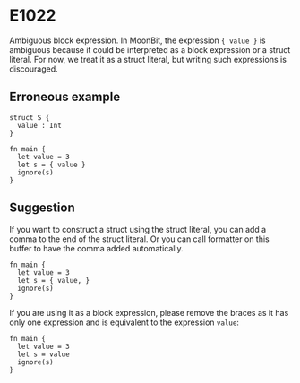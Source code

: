 # E1022

Ambiguous block expression. In MoonBit, the expression `{ value }` is ambiguous
because it could be interpreted as a block expression or a struct literal. For
now, we treat it as a struct literal, but writing such expressions is
discouraged.

## Erroneous example

```moonbit
struct S {
  value : Int
}

fn main {
  let value = 3
  let s = { value }
  ignore(s)
}
```

## Suggestion

If you want to construct a struct using the struct literal, you can add a comma
to the end of the struct literal. Or you can call formatter on this buffer to
have the comma added automatically.

```moonbit
fn main {
  let value = 3
  let s = { value, }
  ignore(s)
}
```

If you are using it as a block expression, please remove the braces as it has
only one expression and is equivalent to the expression `value`:

```moonbit
fn main {
  let value = 3
  let s = value
  ignore(s)
}
```
